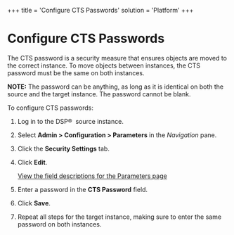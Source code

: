 +++
title = 'Configure CTS Passwords'
solution = 'Platform'
+++

# Configure CTS Passwords

The CTS password is a security measure that ensures objects are moved to
the correct instance. To move objects between instances, the CTS
password must be the same on both instances.

<span style="font-weight: bold;">NOTE:</span> The password can be
anything, as long as it is identical on both the source and the target
instance. The password cannot be blank.

To configure CTS passwords:

1.  Log in to the DSP®  source instance.

2.  Select **Admin \> Configuration \> Parameters** in the *Navigation*
    pane.

3.  Click the **Security Settings** tab.

4.  Click **Edit**.
    
    [View the field descriptions for the Parameters
    page](../Page_Desc/Parameters_All_TabsSysAdmin)

5.  Enter a password in the **CTS Password** field.

6.  Click **Save**.

7.  Repeat all steps for the target instance, making sure to enter the
    same password on both instances.
